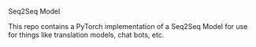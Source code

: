 Seq2Seq Model

This repo contains a PyTorch implementation of a Seq2Seq Model for use for things like translation models, chat bots, etc.
